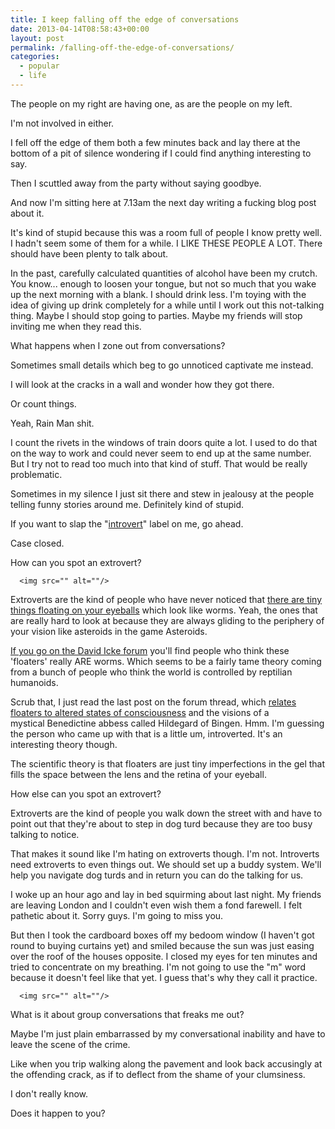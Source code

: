 ```yaml
---
title: I keep falling off the edge of conversations
date: 2013-04-14T08:58:43+00:00
layout: post
permalink: /falling-off-the-edge-of-conversations/
categories:
  - popular
  - life
---
```

<p>The people on my right are having one, as are the people on my left.</p><p>I'm not involved in either.<br></p><p>I fell off the edge of them both a few minutes back and lay there at the bottom of a pit of silence wondering if I could find anything interesting to say.&nbsp;</p><p>Then I scuttled away from the party without saying goodbye.</p><p>And now I'm sitting here at 7.13am the next day writing a fucking blog post about it.</p><p>It's kind of stupid because this was a room full of people I know pretty well. I hadn't seem some of them for a while. I LIKE THESE PEOPLE A LOT. There should have been plenty to talk about.</p><p>In the past, carefully calculated quantities of alcohol have been my crutch. You know... enough to loosen your tongue, but not so much that you wake up the next morning with a blank. I should drink less. I'm toying with the idea of giving up drink completely for a while until I work out this not-talking thing. Maybe I should stop going to parties. Maybe my friends will stop inviting me when they read this.</p><p>What happens when I zone out from conversations?</p><p>Sometimes small details which beg to go&nbsp;unnoticed&nbsp;captivate me instead.</p><p>I will look at the cracks in a wall and wonder how they got there.</p><p>Or count things.</p><p>Yeah, Rain Man shit.</p><p>I count the rivets in the windows of train doors quite a lot. I used to do that on the way to work and could never seem to end up at the same number. But I try not to read too much into that kind of stuff. That would be really problematic.</p><p>Sometimes in my silence I just sit there and stew in jealousy at the people telling funny stories around me.&nbsp;Definitely kind of stupid.</p><p>If you want to slap the "<a href="http://www.amazon.co.uk/gp/product/0670916765/ref=as_li_ss_tl?ie=UTF8&amp;camp=1634&amp;creative=19450&amp;creativeASIN=0670916765&amp;linkCode=as2&amp;tag=cyclelove-21">introvert</a>" label on me, go ahead.</p><p>Case closed.&nbsp;</p><p>How can you spot an&nbsp;extrovert?</p>

      <img src="" alt=""/>


<p>Extroverts are the kind of people who have never noticed that <a href="http://en.wikipedia.org/wiki/Floater">there are tiny things floating on your eyeballs</a> which look like worms. Yeah, the ones that are really hard to look at because they are always gliding to the periphery of your vision like asteroids in the game Asteroids.</p><p><a href="http://www.davidicke.com/forum/showthread.php?t=86781">If you go on the David Icke forum</a> you'll find people who think these 'floaters' really ARE worms.&nbsp;Which seems to be a fairly tame theory coming from a bunch of people who think the world is controlled by&nbsp;reptilian humanoids.</p><p>Scrub that, I just read the last post on the forum thread, which&nbsp;<a href="http://www.eye-floaters.info/news/news-march2009.htm">relates floaters to altered states of consciousness</a> and the visions of a mystical&nbsp;Benedictine&nbsp;abbess&nbsp;called Hildegard of Bingen. Hmm. I'm guessing the person who came up with that is a little um, introverted. It's an interesting theory though.</p><p></p><p>The scientific theory is that floaters are just tiny imperfections in the gel that fills the space between the lens and the retina of your eyeball.&nbsp;</p><p></p><p>How else can you spot an extrovert?</p><p>Extroverts are the kind of people you walk down the street with and have to point out that they're about to step in dog turd because they are too busy talking to notice.</p><p>That makes it sound like I'm hating on extroverts though. I'm not. Introverts need extroverts to even things out. We should set up a buddy system. We'll help you navigate dog turds and in return you can do the talking for us.</p><p><em></em>I woke up an hour ago and lay in bed squirming about last night. My friends are leaving London and I couldn't even wish them a fond farewell. I felt pathetic about it. Sorry guys. I'm going to miss you.&nbsp;</p><p>But then I took the cardboard boxes off my bedoom window (I haven't got round to buying curtains yet) and smiled because the sun was just easing over the roof of the houses opposite. I closed my eyes for ten minutes and tried to concentrate on my breathing. I'm not going to use the "m" word because it doesn't feel like that yet. I guess that's why they call it practice.&nbsp;</p>

      <img src="" alt=""/>


<p>What is it about group conversations that freaks me out?</p><p>Maybe I'm just plain embarrassed by my conversational inability and have to leave the scene of the crime.<br></p><p>Like when you trip walking along the pavement and look back accusingly at the offending crack, as if to deflect from the shame of your clumsiness.</p><p>I don't really know.&nbsp;</p><p>Does it happen to you?</p>
